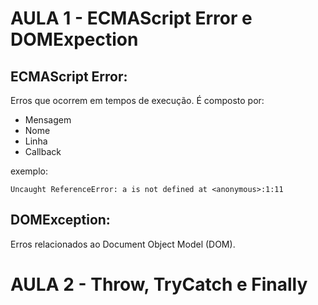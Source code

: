 # AULA 1 - ECMAScript Error e DOMExpection
## ECMAScript Error:
Erros que ocorrem em tempos de execução.
É composto por:
  - Mensagem
  - Nome
  - Linha
  - Callback

  exemplo:
  ```
  Uncaught ReferenceError: a is not defined at <anonymous>:1:11
  ```

## DOMException:
Erros relacionados ao Document Object Model (DOM).



# AULA 2 - Throw, TryCatch e Finally
